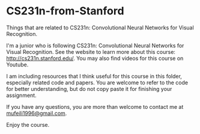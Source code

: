 # CS231n-from-Stanford
Things that are related to CS231n: Convolutional Neural Networks for Visual Recognition.

I'm a junior who is following CS231n: Convolutional Neural Networks for Visual Recognition. See the website to learn more about this course: http://cs231n.stanford.edu/. You may also find videos for this course on Youtube.

I am including resources that I think useful for this course in this folder, especially related code and papers. You are welcome to refer to the code for better understanding, but do not copy paste it for finishing your assignment.

If you have any questions, you are more than welcome to contact me at mufeili1996@gmail.com.

Enjoy the course.
